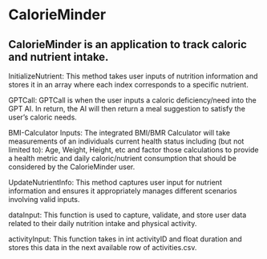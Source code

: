 # CalorieMinder
## CalorieMinder is an application to track caloric and nutrient intake. 


InitializeNutrient:
This method takes user inputs of nutrition information and stores it in an array where each index corresponds to a specific nutrient.



GPTCall: 
GPTCall is when the user inputs a caloric deficiency/need into the GPT AI. In return, the AI will then return a meal suggestion to satisfy the user’s caloric needs. 

BMI-Calculator Inputs: The integrated BMI/BMR Calculator will take measurements of an individuals current health status including (but not limited to): Age, Weight, Height, etc and factor those calculations to provide a health metric and daily caloric/nutrient consumption that should be considered by the CalorieMinder user.


UpdateNutrientInfo: This method captures user input for nutrient information and ensures it appropriately manages different scenarios involving valid inputs.




dataInput: This function is used to capture, validate, and store user data related to their daily nutrition intake and physical activity.

activityInput: This function takes in int activityID and float duration and stores this data in the next available row of activities.csv. 
